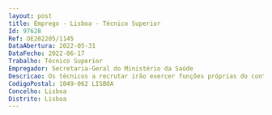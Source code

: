 ```yaml
--- 
layout: post
title: Emprego - Lisboa - Técnico Superior
Id: 97628
Ref: OE202205/1145
DataAbertura: 2022-05-31
DataFecho: 2022-06-17
Trabalho: Técnico Superior
Empregador: Secretaria-Geral do Ministério da Saúde
Descricao: Os técnicos a recrutar irão exercer funções próprias do conteúdo funcional da sua carreira, no quadro do exercício das competências inerentes à prossecução das atribuições da DSJC, previstas no art.º 2 da Portaria n.º 160 2012, de 22 de maio, designadamente   Prestar apoio técnico jurídico aos gabinetes dos membros do Governo, à Secretária geral, bem como aos demais serviços, organismos e outras estruturas do Ministério da Saúde, designadamente através de emissão de estudos, pareceres e informações   Emitir pareceres jurídicos e elaborar projetos de diplomas legais   Emitir pareceres sobre requerimentos e recursos administrativos dirigidos aos membros do Governo e à Secretária Geral   Praticar todos os atos os atos processuais exigíveis em contencioso administrativo previstos na lei, designadamente, elaboração de peças processuais em ações e recursos, acompanhando a respetiva tramitação   Assegurar a representação em juízo do Ministério da Saúde nos Tribunais Administrativos e Fiscais, expressamente designados nos termos do Código de Processo dos Tribunais Administrativos.
CodigoPostal: 1049-062 LISBOA
Concelho: Lisboa
Distrito: Lisboa
--- 
```

